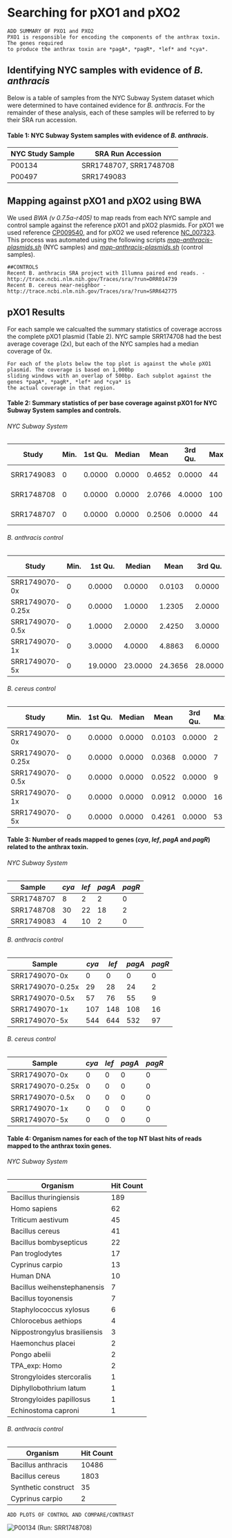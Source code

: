 # Searching for pXO1 and pXO2
  
    ADD SUMMARY OF PXO1 and PXO2
    PXO1 is responsible for encoding the components of the anthrax toxin. The genes required 
    to produce the anthrax toxin are *pagA*, *pagR*, *lef* and *cya*. 



## Identifying NYC samples with evidence of *B. anthracis*
Below is a table of samples from the NYC Subway System dataset which were determined to have contained
evidence for *B. anthracis*. For the remainder of these analysis, each of these samples will be 
referred to by their SRA run accession.

#### Table 1: NYC Subway System samples with evidence of *B. anthracis*.
| NYC Study Sample | SRA Run Accession      |
|------------------|------------------------|
| P00134           | SRR1748707, SRR1748708 |
| P00497           | SRR1749083             |

## Mapping against pXO1 and pXO2 using BWA
We used *BWA (v 0.7.5a-r405)* to map reads from each NYC sample and control sample against the reference 
pXO1 and pXO2 plasmids. For pXO1 we used reference [CP009540](http://www.ncbi.nlm.nih.gov/nuccore/CP009540.1), 
and for pXO2 we used reference [NC_007323](http://www.ncbi.nlm.nih.gov/nuccore/50163691). This process was 
automated using the following scripts *[map-anthracis-plasmids.sh](/scripts/mapping/map-anthracis-plasmids.sh)* 
(NYC samples) and *[map-anthracis-plasmids.sh](/scripts/mapping/map-anthracis-controls.sh)* (control samples).

    ##CONTROLS 
    Recent B. anthracis SRA project with Illumna paired end reads. - http://trace.ncbi.nlm.nih.gov/Traces/sra/?run=DRR014739  
    Recent B. cereus near-neighbor - http://trace.ncbi.nlm.nih.gov/Traces/sra/?run=SRR642775


## pXO1 Results
For each sample we calcualted the summary statistics of coverage accross the complete pXO1 plasmid (Table 2).
NYC sample SRR174708 had the best average coverage (2x), but each of the NYC samples had a median coverage of 
0x. 

    For each of the plots below the top plot is against the whole pXO1 plasmid. The coverage is based on 1,000bp 
    sliding windows with an overlap of 500bp. Each subplot against the genes *pagA*, *pagR*, *lef* and *cya* is 
    the actual coverage in that region.

#### Table 2: Summary statistics of per base coverage against pXO1 for NYC Subway System samples and controls.
###### *NYC Subway System*
| Study      | Min. | 1st Qu. | Median | Mean   | 3rd Qu. | Max | Coverage Plots |
|------------|------|---------|--------|--------|---------|-----|----------------|
| SRR1749083 | 0    | 0.0000  | 0.0000 | 0.4652 | 0.0000  | 44  |[pXO1](/results/anthracis/SRR1749083/pXO1/coverage/SRR1749083-coverage.pdf), [Toxins](/results/anthracis/SRR1749083/pXO1/coverage/SRR1749083-anthrax-toxin.pdf)|
| SRR1748708 | 0    | 0.0000  | 0.0000 | 2.0766 | 4.0000  | 100 |[pXO1](/results/anthracis/SRR1748708/pXO1/coverage/SRR1748708-coverage.pdf), [Toxins](/results/anthracis/SRR1748708/pXO1/coverage/SRR1748708-anthrax-toxin.pdf)|
| SRR1748707 | 0    | 0.0000  | 0.0000 | 0.2506 | 0.0000  | 44  |[pXO1](/results/anthracis/SRR1748707/pXO1/coverage/SRR1748707-coverage.pdf), [Toxins](/results/anthracis/SRR1748707/pXO1/coverage/SRR1748707-anthrax-toxin.pdf)|
###### *B. anthracis* control
| Study            | Min. | 1st Qu. | Median  | Mean    | 3rd Qu. | Max | Coverage Plots |
|------------------|------|---------|---------|---------|---------|-----|----------------|
| SRR1749070-0x    | 0    | 0.0000  | 0.0000  | 0.0103  | 0.0000  | 2   |[pXO1](/results/anthracis-control/SRR1749070-0x/pXO1/coverage/SRR1749070-0x-coverage.pdf), [Toxins](/results/anthracis-control/SRR1749070-0x/pXO1/coverage/SRR1749070-0x-anthrax-toxin.pdf)|
| SRR1749070-0.25x | 0    | 0.0000  | 1.0000  | 1.2305  | 2.0000  | 13  |[pXO1](/results/anthracis-control/SRR1749070-0.25x/pXO1/coverage/SRR1749070-0.25x-coverage.pdf), [Toxins](/results/anthracis-control/SRR1749070-0.25x/pXO1/coverage/SRR1749070-0.25x-anthrax-toxin.pdf)|
| SRR1749070-0.5x  | 0    | 1.0000  | 2.0000  | 2.4250  | 3.0000  | 20  |[pXO1](/results/anthracis-control/SRR1749070-0.5x/pXO1/coverage/SRR1749070-0.5x-coverage.pdf), [Toxins](/results/anthracis-control/SRR1749070-0.5x/pXO1/coverage/SRR1749070-0.5x-anthrax-toxin.pdf)|
| SRR1749070-1x    | 0    | 3.0000  | 4.0000  | 4.8863  | 6.0000  | 36  |[pXO1](/results/anthracis-control/SRR1749070-1x/pXO1/coverage/SRR1749070-1x-coverage.pdf), [Toxins](/results/anthracis-control/SRR1749070-1x/pXO1/coverage/SRR1749070-1x-anthrax-toxin.pdf)|
| SRR1749070-5x    | 0    | 19.0000 | 23.0000 | 24.3656 | 28.0000 | 175 |[pXO1](/results/anthracis-control/SRR1749070-5x/pXO1/coverage/SRR1749070-5x-coverage.pdf), [Toxins](/results/anthracis-control/SRR1749070-5x/pXO1/coverage/SRR1749070-5x-anthrax-toxin.pdf)|
###### *B. cereus* control
| Study            | Min. | 1st Qu. | Median | Mean   | 3rd Qu. | Max | Coverage Plots |
|------------------|------|---------|--------|--------|---------|-----|----------------|
| SRR1749070-0x    | 0    | 0.0000  | 0.0000 | 0.0103 | 0.0000  | 2   |[pXO1](/results/cereus-control/SRR1749070-0x/pXO1/coverage/SRR1749070-0x-coverage.pdf), [Toxins](/results/cereus-control/SRR1749070-0x/pXO1/coverage/SRR1749070-0x-anthrax-toxin.pdf)|
| SRR1749070-0.25x | 0    | 0.0000  | 0.0000 | 0.0368 | 0.0000  | 7   |[pXO1](/results/cereus-control/SRR1749070-0.25x/pXO1/coverage/SRR1749070-0.25x-coverage.pdf), [Toxins](/results/cereus-control/SRR1749070-0.25x/pXO1/coverage/SRR1749070-0.25x-anthrax-toxin.pdf)|
| SRR1749070-0.5x  | 0    | 0.0000  | 0.0000 | 0.0522 | 0.0000  | 9   |[pXO1](/results/cereus-control/SRR1749070-0.5x/pXO1/coverage/SRR1749070-0.5x-coverage.pdf), [Toxins](/results/cereus-control/SRR1749070-0.5x/pXO1/coverage/SRR1749070-0.5x-anthrax-toxin.pdf)|
| SRR1749070-1x    | 0    | 0.0000  | 0.0000 | 0.0912 | 0.0000  | 16  |[pXO1](/results/cereus-control/SRR1749070-1x/pXO1/coverage/SRR1749070-1x-coverage.pdf), [Toxins](/results/cereus-control/SRR1749070-1x/pXO1/coverage/SRR1749070-1x-anthrax-toxin.pdf)|
| SRR1749070-5x    | 0    | 0.0000  | 0.0000 | 0.4261 | 0.0000  | 53  |[pXO1](/results/cereus-control/SRR1749070-5x/pXO1/coverage/SRR1749070-5x-coverage.pdf), [Toxins](/results/cereus-control/SRR1749070-5x/pXO1/coverage/SRR1749070-5x-anthrax-toxin.pdf)|

#### Table 3: Number of reads mapped to genes (*cya*, *lef*, *pagA* and *pagR*) related to the anthrax toxin.
###### *NYC Subway System*
| Sample     | *cya* | *lef* | *pagA* | *pagR* |
|------------|-------|-------|--------|--------|
| SRR1748707 | 8     | 2     | 2      | 0      |
| SRR1748708 | 30    | 22    | 18     | 2      |
| SRR1749083 | 4     | 10    | 2      | 0      |
###### *B. anthracis* control
| Sample           | *cya* | *lef* | *pagA* | *pagR* |
|------------------|-------|-------|--------|--------|
| SRR1749070-0x    | 0     | 0     | 0      | 0      |
| SRR1749070-0.25x | 29    | 28    | 24     | 2      |
| SRR1749070-0.5x  | 57    | 76    | 55     | 9      |
| SRR1749070-1x    | 107   | 148   | 108    | 16     |
| SRR1749070-5x    | 544   | 644   | 532    | 97     |
###### *B. cereus* control
| Sample           | *cya* | *lef* | *pagA* | *pagR* |
|------------------|-------|-------|--------|--------|
| SRR1749070-0x    | 0     | 0     | 0      | 0      |
| SRR1749070-0.25x | 0     | 0     | 0      | 0      |
| SRR1749070-0.5x  | 0     | 0     | 0      | 0      |
| SRR1749070-1x    | 0     | 0     | 0      | 0      |
| SRR1749070-5x    | 0     | 0     | 0      | 0      |

#### Table 4: Organism names for each of the top NT blast hits of reads mapped to the anthrax toxin genes.
###### *NYC Subway System*
| Organism                     |  Hit Count   |
|------------------------------|--------------|
| Bacillus thuringiensis       | 189          |
| Homo sapiens                 | 62           |
| Triticum aestivum            | 45           |
| Bacillus cereus              | 41           |
| Bacillus bombysepticus       | 22           |
| Pan troglodytes              | 17           |
| Cyprinus carpio              | 13           |
| Human DNA                    | 10           |
| Bacillus weihenstephanensis  | 7            |
| Bacillus toyonensis          | 7            |
| Staphylococcus xylosus       | 6            |
| Chlorocebus aethiops         | 4            |
| Nippostrongylus brasiliensis | 3            |
| Haemonchus placei            | 2            |
| Pongo abelii                 | 2            |
| TPA_exp: Homo                | 2            |
| Strongyloides stercoralis    | 1            |
| Diphyllobothrium latum       | 1            |
| Strongyloides papillosus     | 1            |
| Echinostoma caproni          | 1            |
###### *B. anthracis* control
| Organism            | Hit Count |
|---------------------|-----------|
| Bacillus anthracis  | 10486     |
| Bacillus cereus     | 1803      |
| Synthetic construct | 35        |
| Cyprinus carpio     | 2         |


    ADD PLOTS OF CONTROL AND COMPARE/CONTRAST
![P00134 (Run: SRR1748708)](/results/anthracis/SRR1748708/pXO1/coverage/SRR1748708-anthrax-toxin.png "SRR1748708")


